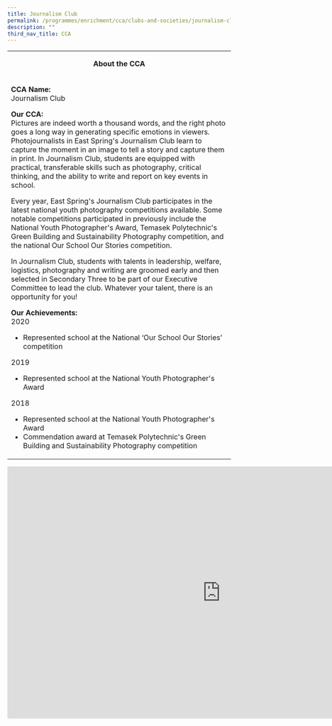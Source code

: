 ```yaml
---
title: Journalism Club
permalink: /programmes/enrichment/cca/clubs-and-societies/journalism-club/
description: ""
third_nav_title: CCA
---
```

<table>
<tbody>
<tr>
<td width="590">
<p style="text-align: center;"><strong>About the CCA</strong></p>
</td>
</tr>
<tr>
<td width="590">
<p><strong>CCA Name:<br></strong>Journalism Club</p>
<p><strong>Our CCA:<br></strong>Pictures are indeed worth a thousand words, and the right photo goes a long way in generating specific emotions in viewers. Photojournalists in East Spring's Journalism Club learn to capture the moment in an image to tell a story and capture them in print. In Journalism Club, students are equipped with practical, transferable skills such as photography, critical thinking, and the ability to write and report on key events in school.</p>
<p>Every year, East Spring's Journalism Club participates in the latest national youth photography competitions available. Some notable competitions participated in previously include the National Youth Photographer's Award, Temasek Polytechnic's Green Building and Sustainability Photography competition, and the national Our School Our Stories competition.</p>
<p>In Journalism Club, students with talents in leadership, welfare, logistics, photography and writing are groomed early and then selected in Secondary Three to be part of our Executive Committee to lead the club. Whatever your talent, there is an opportunity for you!</p>
<p><strong>Our Achievements:<br></strong>2020</p>
<ul>
<li>Represented school at the National ‘Our School Our Stories’ competition</li>
</ul>
<p>2019</p>
<ul>
<li>Represented school at the National Youth Photographer's Award</li>
</ul>
<p>2018</p>
<ul>
<li>Represented school at the National Youth Photographer's Award</li>
<li>Commendation award at Temasek Polytechnic's Green Building and Sustainability Photography competition</li>
</ul>
</td>
</tr>
</tbody>
</table>
<iframe src="https://docs.google.com/presentation/d/e/2PACX-1vTYwkm2ElfoYLaaINk-f93Ujz7w4ucNT9VoMNC73cCyhx7uj315WGcVmlPC7rhxzBT4TmiYg2nlS2dM/embed?start=false&amp;loop=false&amp;delayms=10000" frameborder="0" width="960" height="569" allowfullscreen="true"></iframe>